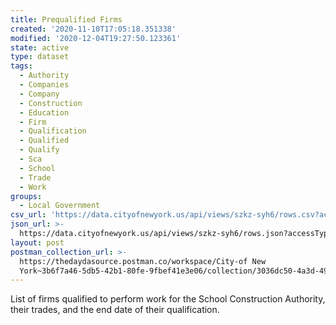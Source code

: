 ```yaml
---
title: Prequalified Firms
created: '2020-11-10T17:05:18.351338'
modified: '2020-12-04T19:27:50.123361'
state: active
type: dataset
tags:
  - Authority
  - Companies
  - Company
  - Construction
  - Education
  - Firm
  - Qualification
  - Qualified
  - Qualify
  - Sca
  - School
  - Trade
  - Work
groups:
  - Local Government
csv_url: 'https://data.cityofnewyork.us/api/views/szkz-syh6/rows.csv?accessType=DOWNLOAD'
json_url: >-
  https://data.cityofnewyork.us/api/views/szkz-syh6/rows.json?accessType=DOWNLOAD
layout: post
postman_collection_url: >-
  https://thedaydasource.postman.co/workspace/City-of New
  York~3b6f7a46-5db5-42b1-80fe-9fbef41e3e06/collection/3036dc50-4a3d-4998-af3e-44a605ae07e6
---
```

List of firms qualified to perform work for the School Construction Authority, their trades, and the end date of their qualification.

